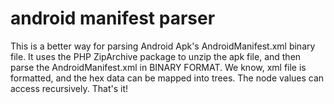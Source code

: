 android manifest parser
=========

This is a better way for parsing Android Apk's AndroidManifest.xml binary file.
It uses the PHP ZipArchive package to unzip the apk file, and then parse the AndroidManifest.xml in BINARY FORMAT.
We know, xml file is formatted, and the hex data can be mapped into trees.
The node values can access recursively.
That's it!
